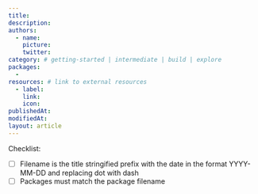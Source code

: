 ```yaml
---
title:
description:
authors:
  - name:
    picture:
    twitter:
category: # getting-started | intermediate | build | explore
packages:
  -
resources: # link to external resources
  - label:
    link:
    icon:
publishedAt:
modifiedAt:
layout: article
---
```


Checklist:

- [ ] Filename is the title stringified prefix with the date in the format YYYY-MM-DD and replacing dot with dash
- [ ] Packages must match the package filename
